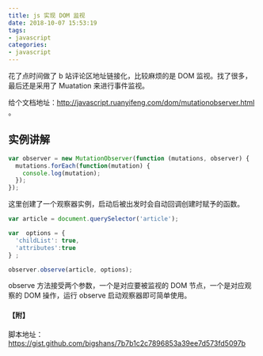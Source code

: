 ```yaml
---
title: js 实现 DOM 监视
date: 2018-10-07 15:53:19
tags:
- javascript
categories:
- javascript
---
```


花了点时间做了 b 站评论区地址链接化，比较麻烦的是 DOM 监视。找了很多，最后还是采用了 Muatation 来进行事件监视。

给个文档地址：http://javascript.ruanyifeng.com/dom/mutationobserver.html 。

<!--more-->

## 实例讲解

``` js
var observer = new MutationObserver(function (mutations, observer) {
  mutations.forEach(function(mutation) {
    console.log(mutation);
  });
});
```

这里创建了一个观察器实例，启动后被出发时会自动回调创建时赋予的函数。

```js
var article = document.querySelector('article');

var  options = {
  'childList': true,
  'attributes':true
} ;

observer.observe(article, options);
```

observe 方法接受两个参数，一个是对应要被监视的 DOM 节点，一个是对应观察的 DOM 操作，运行 observe 启动观察器即可简单使用。

#### 【附】

脚本地址： https://gist.github.com/bigshans/7b7b1c2c7896853a39ee7d573fd5097b